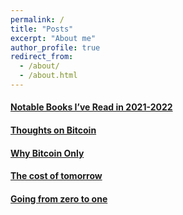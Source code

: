 ```yaml
---
permalink: /
title: "Posts"
excerpt: "About me"
author_profile: true
redirect_from: 
  - /about/
  - /about.html
---
```


#### [Notable Books I’ve Read in 2021-2022](/publications/2022-books-read)

#### [Thoughts on Bitcoin](/publications/thoughts-on-bitcoin)

#### [Why Bitcoin Only](/publications/why-bitcoin-only)

#### [The cost of tomorrow](/publications/the-cost-of-tomorrow)

#### [Going from zero to one](/publications/going-from-zero-to-one)

